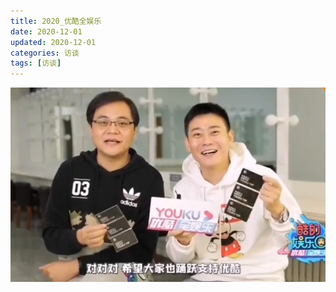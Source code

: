 ```yaml
---
title: 2020_优酷全娱乐
date: 2020-12-01
updated: 2020-12-01
categories: 访谈
tags: [访谈]
---
```


![](https://raw.githubusercontent.com/rhenginium/image/main/Screenshot_20210325_122358.jpg)
